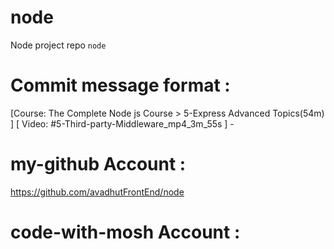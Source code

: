 # node 
Node project repo `node` 

# Commit message format : 
[Course: The Complete Node js Course > 5-Express Advanced Topics(54m) ] [ Video: #5-Third-party-Middleware_mp4_3m_55s ] - 


# my-github Account : 
https://github.com/avadhutFrontEnd/node 

# code-with-mosh Account : 
